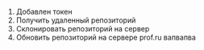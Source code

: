 1. Добавлен токен
2. Получить удаленный репозиторий 
3. Склонировать репозиторий на сервер
4. Обновить репозиторий на сервере prof.ru
вапвапва
